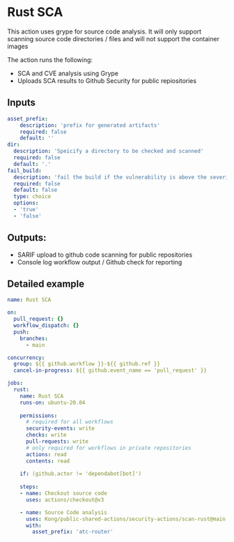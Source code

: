 # Rust SCA

This action uses grype for source code analysis. It will only support scanning source code directories / files and will not support the container images


The action runs the following:
- SCA and CVE analysis using Grype
- Uploads SCA results to Github Security for public repiositories

## Inputs

```yaml
asset_prefix:
    description: 'prefix for generated artifacts'
    required: false
    default: ''
dir: 
  description: 'Speicify a directory to be checked and scanned'
  required: false
  default: '.'
fail_build:
  description: 'fail the build if the vulnerability is above the severity cutoff'
  required: false
  default: false
  type: choice
  options:
  - 'true'
  - 'false'
```

## Outputs:
- SARIF upload to github code scanning for public repositories
- Console log workflow output / Github check for reporting

## Detailed example

```yaml
name: Rust SCA

on:
  pull_request: {}
  workflow_dispatch: {}
  push:
    branches:
      - main

concurrency:
  group: ${{ github.workflow }}-${{ github.ref }}
  cancel-in-progress: ${{ github.event_name == 'pull_request' }}

jobs:
  rust:
    name: Rust SCA
    runs-on: ubuntu-20.04
    
    permissions:
      # required for all workflows
      security-events: write
      checks: write
      pull-requests: write
      # only required for workflows in private repositories
      actions: read
      contents: read
  
    if: (github.actor != 'dependabot[bot]')
    
    steps:
    - name: Checkout source code
      uses: actions/checkout@v3

    - name: Source Code analysis
      uses: Kong/public-shared-actions/security-actions/scan-rust@main
      with:
        asset_prefix: 'atc-router'
```